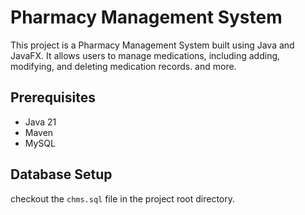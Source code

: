 # Pharmacy Management System

This project is a Pharmacy Management System built using Java and JavaFX. It allows users to manage medications, including adding, modifying, and deleting medication records.
and more.
## Prerequisites

- Java 21
- Maven
- MySQL


## Database Setup

checkout the `chms.sql` file in the project root directory. 


